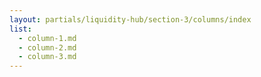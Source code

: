 ```yaml
---
layout: partials/liquidity-hub/section-3/columns/index
list:
  - column-1.md
  - column-2.md
  - column-3.md
---
```

